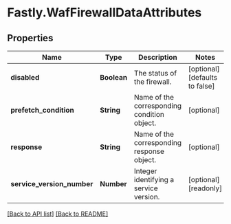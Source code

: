 # Fastly.WafFirewallDataAttributes

## Properties

Name | Type | Description | Notes
------------ | ------------- | ------------- | -------------
**disabled** | **Boolean** | The status of the firewall. | [optional]  [defaults to false]
**prefetch_condition** | **String** | Name of the corresponding condition object. | [optional] 
**response** | **String** | Name of the corresponding response object. | [optional] 
**service_version_number** | **Number** | Integer identifying a service version. | [optional] [readonly] 


[[Back to API list]](../../README.md#endpoints) [[Back to README]](../../README.md)
